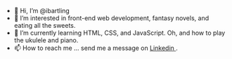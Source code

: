 - 👋 Hi, I’m @ibartling
- 👀 I’m interested in front-end web development, fantasy novels, and eating all the sweets.
- 🌱 I’m currently learning HTML, CSS, and JavaScript. Oh, and how to play the ukulele and piano.
- 📫 How to reach me ... send me a message on <a href="https://www.linkedin.com/in/isabel-bartling" target="_blank">Linkedin </a>.

<!---
ibartling/ibartling is a ✨ special ✨ repository because its `README.md` (this file) appears on your GitHub profile.
You can click the Preview link to take a look at your changes.
--->
